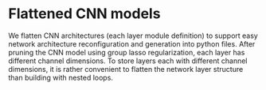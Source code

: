 # Flattened CNN models

We flatten CNN architectures (each layer module definition) to support easy network architecture reconfiguration and generation into python files. After pruning the CNN model using group lasso regularization, each layer has different channel dimensions. To store layers each with different channel dimensions, it is rather convenient to flatten the network layer structure than building with nested loops.
